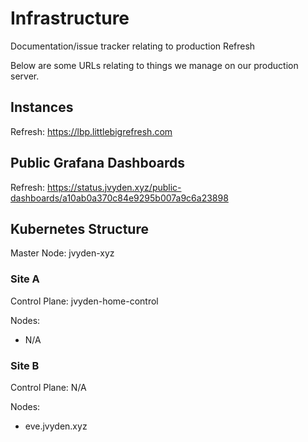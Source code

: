 # Infrastructure
Documentation/issue tracker relating to production Refresh

Below are some URLs relating to things we manage on our production server.

## Instances

Refresh: https://lbp.littlebigrefresh.com

## Public Grafana Dashboards

Refresh: https://status.jvyden.xyz/public-dashboards/a10ab0a370c84e9295b007a9c6a23898

## Kubernetes Structure
Master Node: jvyden-xyz

### Site A
Control Plane: jvyden-home-control

Nodes:
- N/A

### Site B
Control Plane: N/A

Nodes:
- eve.jvyden.xyz
